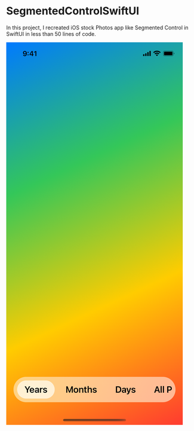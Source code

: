 # SegmentedControlSwiftUI

In this project, I recreated iOS stock Photos app like Segmented Control in SwiftUI in less than 50 lines of code.

![Screenshot with iOS stock Photos app like Segmented Control](/hero-image.png)
